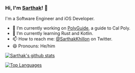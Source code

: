 ### Hi, I'm [Sarthak](http://skhillon.me/)! 👋

I'm a Software Engineer and iOS Developer.

- 🔭 I’m currently working on [PolyGuide](https://www.youtube.com/watch?v=XptissXQWNs), a guide to Cal Poly.
- 🌱 I’m currently learning Rust and Kotlin.
- 📫 How to reach me: [@SarthakKhillon](https://twitter.com/SarthakKhillon) on Twitter.
- 😄 Pronouns: He/him

[![Sarthak's github stats](https://github-readme-stats.vercel.app/api?username=skhillon&count_private=true&show_icons=true&theme=vue)](https://github.com/anuraghazra/github-readme-stats)

[![Top Languages](https://github-readme-stats.vercel.app/api/top-langs/?username=skhillon&hide=html&theme=vue&count_private=true)](https://github.com/anuraghazra/github-readme-stats)
